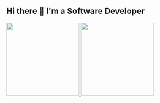 ## Hi there 👋 I'm a Software Developer

<div>
  <a href="https://github.com/JulioNCavalcanti">
    <img loading="lazy" height="190em" src="https://readme-stats-julio-nunes-cavalcantis-projects.vercel.app/api?username=JulioNCavalcanti&count_private=true&layout=compact&langs_count=7&theme=transparent&include_all_commits=true" />
    <img loading="lazy" height="190em" src="https://readme-stats-julio-nunes-cavalcantis-projects.vercel.app/api/top-langs/?username=JulioNCavalcanti&count_private=true&layout=compact&langs_count=7&theme=transparent&include_all_commits=true&&hide=javascript" />
  </a>
</div>
